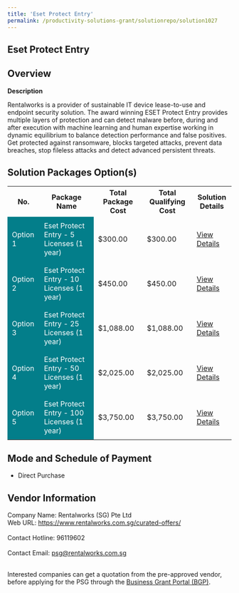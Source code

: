 ```yaml
---
title: 'Eset Protect Entry'
permalink: /productivity-solutions-grant/solutionrepo/solution1027
---
```


## Eset Protect Entry

## Overview

**Description**

Rentalworks is a provider of sustainable IT device lease-to-use and endpoint security solution. The award winning ESET Protect Entry provides multiple layers of protection and can detect malware before, during and after execution with machine learning and human expertise working in dynamic equilibrium to balance detection performance and false positives. Get protected against ransomware, blocks targeted attacks, prevent data breaches, stop fileless attacks and detect advanced persistent threats.

## Solution Packages Option(s)

<table>
<tr>
<th><b>No.</b></th>
<th><b>Package Name</b></th>
<th><b>Total Package Cost</b></th>
<th><b>Total Qualifying Cost</b></th>
<th><b>Solution Details</b></th>
</tr>
<tr>
<td style='padding: 10px; background-color: #037E8A; color: #FFFFFF;'>Option 1</td>
<td style='padding: 10px; background-color: #037E8A; color: #FFFFFF;'>Eset Protect Entry - 5 Licenses (1 year)</td>
<td style='padding: 10px;'>$300.00</td>
<td style='padding: 10px;'>$300.00</td>
<td style='padding: 10px;'><a href='/images/psg/Rentalworks_20210245_Desensitised_Annex_3_Part_1.pdf' target='_blank'>View Details</a></td>
</tr>
<tr>
<td style='padding: 10px; background-color: #037E8A; color: #FFFFFF;'>Option 2</td>
<td style='padding: 10px; background-color: #037E8A; color: #FFFFFF;'>Eset Protect Entry - 10 Licenses (1 year)</td>
<td style='padding: 10px;'>$450.00</td>
<td style='padding: 10px;'>$450.00</td>
<td style='padding: 10px;'><a href='/images/psg/Rentalworks_20210245_Desensitised_Annex_3_Part_2.pdf' target='_blank'>View Details</a></td>
</tr>
<tr>
<td style='padding: 10px; background-color: #037E8A; color: #FFFFFF;'>Option 3</td>
<td style='padding: 10px; background-color: #037E8A; color: #FFFFFF;'>Eset Protect Entry - 25 Licenses (1 year)</td>
<td style='padding: 10px;'>$1,088.00</td>
<td style='padding: 10px;'>$1,088.00</td>
<td style='padding: 10px;'><a href='/images/psg/Rentalworks_20210245_Desensitised_Annex_3_Part_3.pdf' target='_blank'>View Details</a></td>
</tr>
<tr>
<td style='padding: 10px; background-color: #037E8A; color: #FFFFFF;'>Option 4</td>
<td style='padding: 10px; background-color: #037E8A; color: #FFFFFF;'>Eset Protect Entry - 50 Licenses (1 year)</td>
<td style='padding: 10px;'>$2,025.00</td>
<td style='padding: 10px;'>$2,025.00</td>
<td style='padding: 10px;'><a href='/images/psg/Rentalworks_20210245_Desensitised_Annex_3_Part_4.pdf' target='_blank'>View Details</a></td>
</tr>
<tr>
<td style='padding: 10px; background-color: #037E8A; color: #FFFFFF;'>Option 5</td>
<td style='padding: 10px; background-color: #037E8A; color: #FFFFFF;'>Eset Protect Entry - 100 Licenses (1 year)</td>
<td style='padding: 10px;'>$3,750.00</td>
<td style='padding: 10px;'>$3,750.00</td>
<td style='padding: 10px;'><a href='/images/psg/Rentalworks_20210245_Desensitised_Annex_3_Part_5.pdf' target='_blank'>View Details</a></td>
</tr>
</table>

## Mode and Schedule of Payment

 - Direct Purchase

## Vendor Information

 Company Name: Rentalworks (SG) Pte Ltd<br>Web URL: https://www.rentalworks.com.sg/curated-offers/ <br><br>Contact Hotline: 96119602 <br><br>Contact Email: psg@rentalworks.com.sg <br><br>

Interested companies can get a quotation from the pre-approved vendor, before applying for the PSG through the <a href='https://www.businessgrants.gov.sg/' target='_blank' rel='noopener'>Business Grant Portal (BGP)</a>.

<script src="/jquery/resize-tables.js"></script>
